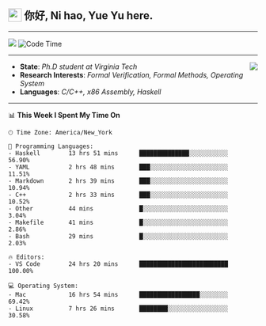 <h2> <img style="vertical-align: text-bottom;" src=https://slackmojis.com/emojis/13253-yay-frog/download/ width=27> 你好, Ni hao, Yue Yu here. </h2>

---

![](https://visitor-badge.glitch.me/badge?page_id=fishjump.fishjump&amp;left_color=gray&amp;right_color=red) ![Code Time](https://img.shields.io/badge/Code%20Time-159%20hrs%2058%20mins-blue)

---

<img align='right' src=https://slackmojis.com/emojis/5264-coding/download> </td>

- **State**: *Ph.D student at Virginia Tech*
- **Research Interests**: *Formal Verification, Formal Methods, Operating System*
- **Languages**: *C/C++, x86 Assembly, Haskell*

---


📊 **This Week I Spent My Time On** 

```text
🕑︎ Time Zone: America/New_York

💬 Programming Languages:
- Haskell        13 hrs 51 mins      ██████████████░░░░░░░░░░░     56.90%
- YAML           2 hrs 48 mins       ███░░░░░░░░░░░░░░░░░░░░░░     11.51%
- Markdown       2 hrs 39 mins       ███░░░░░░░░░░░░░░░░░░░░░░     10.94%
- C++            2 hrs 33 mins       ███░░░░░░░░░░░░░░░░░░░░░░     10.52%
- Other          44 mins             █░░░░░░░░░░░░░░░░░░░░░░░░     3.04%
- Makefile       41 mins             █░░░░░░░░░░░░░░░░░░░░░░░░     2.86%
- Bash           29 mins             █░░░░░░░░░░░░░░░░░░░░░░░░     2.03%

🔥 Editors:
- VS Code        24 hrs 20 mins      █████████████████████████     100.00%

💻 Operating System:
- Mac            16 hrs 54 mins      █████████████████░░░░░░░░     69.42%
- Linux          7 hrs 26 mins       ████████░░░░░░░░░░░░░░░░░     30.58%
```

